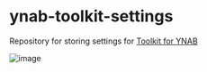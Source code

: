 # ynab-toolkit-settings

Repository for storing settings for [Toolkit for YNAB](https://chromewebstore.google.com/detail/toolkit-for-ynab/lmhdkkhepllpnondndgpgclfjnlofgjl)

![image](https://github.com/gchiam/ynab-toolkit-settings/assets/1418385/97b58849-d2ea-4f3a-ad80-8cf8ef3d71eb)

